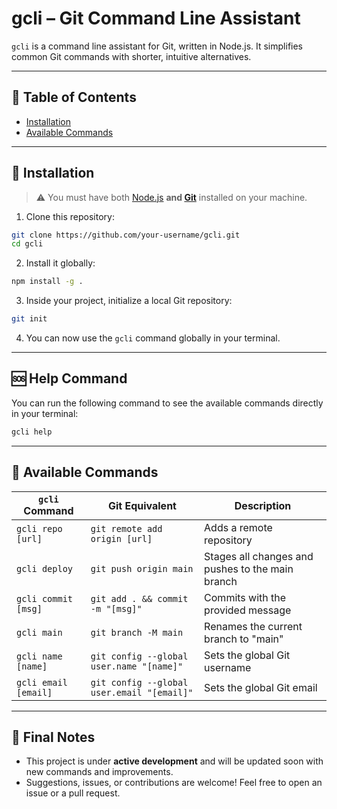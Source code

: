 # gcli – Git Command Line Assistant

`gcli` is a command line assistant for Git, written in Node.js. It simplifies common Git commands with shorter, intuitive alternatives.

---

## 📑 Table of Contents

- [Installation](#installation)
- [Available Commands](#available-commands)

---

## 🚀 Installation

> ⚠️ You must have both [Node.js](https://nodejs.org/) **and [Git](https://git-scm.com/)** installed on your machine.

1. Clone this repository:

```bash
git clone https://github.com/your-username/gcli.git
cd gcli
````

2. Install it globally:

```bash
npm install -g .
```

3. Inside your project, initialize a local Git repository:

```bash
git init
```

4. You can now use the `gcli` command globally in your terminal.

---

## 🆘 Help Command

You can run the following command to see the available commands directly in your terminal:

```bash
gcli help
```

---

## 📘 Available Commands

| `gcli` Command       | Git Equivalent                             | Description                                      |
| -------------------- | ------------------------------------------ | ------------------------------------------------ |
| `gcli repo [url]`    | `git remote add origin [url]`              | Adds a remote repository                         |
| `gcli deploy`        | `git push origin main`                     | Stages all changes and pushes to the main branch |
| `gcli commit [msg]`  | `git add . && commit -m "[msg]"`           | Commits with the provided message                |
| `gcli main`          | `git branch -M main`                       | Renames the current branch to "main"             |
| `gcli name [name]`   | `git config --global user.name "[name]"`   | Sets the global Git username                     |
| `gcli email [email]` | `git config --global user.email "[email]"` | Sets the global Git email                        |

---

## 📌 Final Notes

* This project is under **active development** and will be updated soon with new commands and improvements.
* Suggestions, issues, or contributions are welcome! Feel free to open an issue or a pull request.
